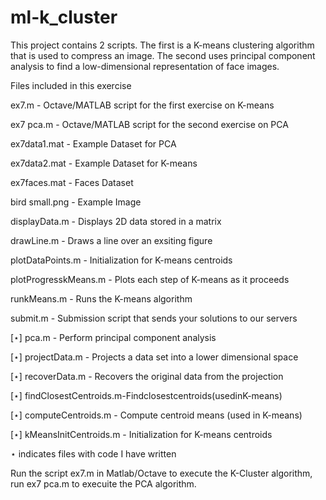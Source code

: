# ml-k_cluster

This project contains 2 scripts. The first is a K-means clustering algorithm that is used to compress an image. The second uses principal component analysis to find a low-dimensional representation of face images.

Files included in this exercise

ex7.m - Octave/MATLAB script for the first exercise on K-means 

ex7 pca.m - Octave/MATLAB script for the second exercise on PCA 

ex7data1.mat - Example Dataset for PCA

ex7data2.mat - Example Dataset for K-means

ex7faces.mat - Faces Dataset

bird small.png - Example Image

displayData.m - Displays 2D data stored in a matrix

drawLine.m - Draws a line over an exsiting figure 

plotDataPoints.m - Initialization for K-means centroids 

plotProgresskMeans.m - Plots each step of K-means as it proceeds

runkMeans.m - Runs the K-means algorithm

submit.m - Submission script that sends your solutions to our servers 

[⋆] pca.m - Perform principal component analysis

[⋆] projectData.m - Projects a data set into a lower dimensional space 

[⋆] recoverData.m - Recovers the original data from the projection 

[⋆] findClosestCentroids.m-Findclosestcentroids(usedinK-means) 

[⋆] computeCentroids.m - Compute centroid means (used in K-means) 

[⋆] kMeansInitCentroids.m - Initialization for K-means centroids

⋆ indicates files with code I have written

Run the script ex7.m in Matlab/Octave to execute the K-Cluster algorithm, run ex7 pca.m to execuite the PCA algorithm.
